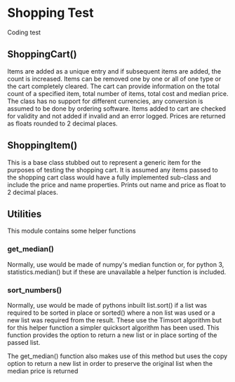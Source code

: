 # Shopping Test
Coding test

## ShoppingCart()
Items are added as a unique entry and if subsequent items are added, the count is increased. 
Items can be removed one by one or all of one type or the cart completely cleared. 
The cart can provide information on the total count of a specified item, total number of items, 
total cost and median price. The class has no support for different currencies, 
any conversion is assumed to be done by ordering software.
Items added to cart are checked for validity and not added if invalid and an error logged.
Prices are returned as floats rounded to 2 decimal places.

## ShoppingItem()
This is a base class stubbed out to represent a generic item for the purposes of testing the shopping cart.
It is assumed any items passed to the shopping cart class would have a fully implemented sub-class and 
include the price and name properties.
Prints out name and price as float to 2 decimal places.

## Utilities
This module contains some helper functions
### get_median()
Normally, use would be made of numpy's median function or, for python 3, statistics.median() but if these are
unavailable a helper function is included.
### sort_numbers()
Normally, use would be made of pythons inbuilt list.sort() if a list was required to be sorted in place or
sorted() where a non list was used or a new list was required from the result.
These use the Timsort algorithm but for this helper function a simpler quicksort algorithm has been used.
This function provides the option to return a new list or in place sorting of the passed list.

The get_median() function also makes use of this method but uses the copy option to return a new list
in order to preserve the original list when the median price is returned
